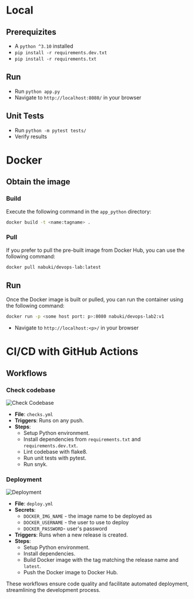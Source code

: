 # Local
## Prerequizites
- A `python ^3.10` installed
- `pip install -r requirements.dev.txt`
- `pip install -r requirements.txt`

## Run
- Run `python app.py`
- Navigate to `http://localhost:8080/` in your browser

## Unit Tests
- Run `python -m pytest tests/`
- Verify results

# Docker

## Obtain the image
### Build
Execute the following command in the `app_python` directory:

```bash
docker build -t <name:tagname> .
```

### Pull
If you prefer to pull the pre-built image from Docker Hub, you can use the following command:

```bash
docker pull nabuki/devops-lab:latest
```

## Run
Once the Docker image is built or pulled, you can run the container using the following command:

```bash
docker run -p <some host port: p>:8080 nabuki/devops-lab2:v1
```

- Navigate to `http://localhost:<p>/` in your browser

# CI/CD with GitHub Actions

## Workflows

### Check codebase
![Check Codebase](https://github.com/Senopiece/S24-core-course-labs/actions/workflows/checks.yml/badge.svg)
- **File**: `checks.yml`
- **Triggers**: Runs on any push.
- **Steps**:
  - Setup Python environment.
  - Install dependencies from `requirements.txt` and `requirements.dev.txt`.
  - Lint codebase with flake8.
  - Run unit tests with pytest.
  - Run snyk.

### Deployment
![Deployment](https://github.com/Senopiece/S24-core-course-labs/actions/workflows/deploy.yml/badge.svg)
- **File**: `deploy.yml`
- **Secrets**:
  - `DOCKER_IMG_NAME` - the image name to be deployed as
  - `DOCKER_USERNAME` - the user to use to deploy
  - `DOCKER_PASSWORD`- user's password
- **Triggers**: Runs when a new release is created.
- **Steps**:
  - Setup Python environment.
  - Install dependencies.
  - Build Docker image with the tag matching the release name and `latest`.
  - Push the Docker image to Docker Hub.

These workflows ensure code quality and facilitate automated deployment, streamlining the development process.